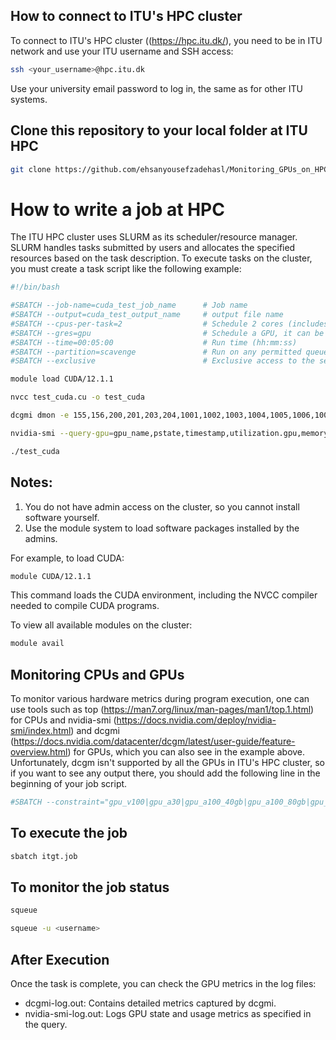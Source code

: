 ## How to connect to ITU's HPC cluster
To connect to ITU's HPC cluster ((https://hpc.itu.dk/), you need to be in ITU network and use your ITU username and SSH access:

```bash
ssh <your_username>@hpc.itu.dk
```

Use your university email password to log in, the same as for other ITU systems.

## Clone this repository to your local folder at ITU HPC

```bash
git clone https://github.com/ehsanyousefzadehasl/Monitoring_GPUs_on_HPC.git
```

# How to write a job at HPC

The ITU HPC cluster uses SLURM as its scheduler/resource manager. SLURM handles tasks submitted by users and allocates the specified resources based on the task description. To execute tasks on the cluster, you must create a task script like the following example:

```bash
#!/bin/bash

#SBATCH --job-name=cuda_test_job_name      # Job name
#SBATCH --output=cuda_test_output_name     # output file name
#SBATCH --cpus-per-task=2                  # Schedule 2 cores (includes hyperthreading)
#SBATCH --gres=gpu                         # Schedule a GPU, it can be on 2 gpus like gpu:2
#SBATCH --time=00:05:00                    # Run time (hh:mm:ss)
#SBATCH --partition=scavenge               # Run on any permitted queue that has availability
#SBATCH --exclusive                        # Exclusive access to the server

module load CUDA/12.1.1

nvcc test_cuda.cu -o test_cuda

dcgmi dmon -e 155,156,200,201,203,204,1001,1002,1003,1004,1005,1006,1007,1008,1009,1010,1011,1012 > dcgmi-log.out &

nvidia-smi --query-gpu=gpu_name,pstate,timestamp,utilization.gpu,memory.total,memory.used --format=csv -l 1 -f nvidia-smi-log.out &

./test_cuda
```

## Notes:

1. You do not have admin access on the cluster, so you cannot install software yourself.
2. Use the module system to load software packages installed by the admins.

For example, to load CUDA:

```bash
module CUDA/12.1.1 
```

This command loads the CUDA environment, including the NVCC compiler needed to compile CUDA programs.

To view all available modules on the cluster:

```bash
module avail
```

## Monitoring CPUs and GPUs
To monitor various hardware metrics during program execution, one can use tools such as top (https://man7.org/linux/man-pages/man1/top.1.html) for CPUs and nvidia-smi (https://docs.nvidia.com/deploy/nvidia-smi/index.html) and dcgmi (https://docs.nvidia.com/datacenter/dcgm/latest/user-guide/feature-overview.html) for GPUs, which you can also see in the example above. Unfortunately, dcgm isn't supported by all the GPUs in ITU's HPC cluster, so if you want to see any output there, you should add the following line in the beginning of your job script.

```bash
#SBATCH --constraint="gpu_v100|gpu_a30|gpu_a100_40gb|gpu_a100_80gb|gpu_h100|gpu_a100_40gb"
```

## To execute the job

```bash
sbatch itgt.job
```

## To monitor the job status

```bash
squeue
```

```bash
squeue -u <username>
```

## After Execution
Once the task is complete, you can check the GPU metrics in the log files:
- dcgmi-log.out: Contains detailed metrics captured by dcgmi.
- nvidia-smi-log.out: Logs GPU state and usage metrics as specified in the query.
